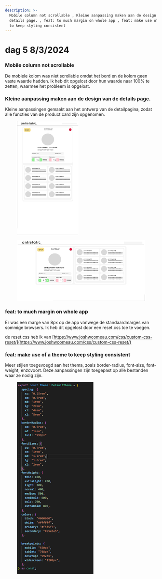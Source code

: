 ```yaml
---
description: >-
  Mobile column not scrollable , Kleine aanpassing maken aan de design van de
  details page. , feat: to much margin on whole app , feat: make use of a theme
  to keep styling consistent
---
```


# dag 5 8/3/2024

### Mobile column not scrollable

De mobiele kolom was niet scrollable omdat het bord en de kolom geen vaste waarde hadden. Ik heb dit opgelost door hun waarde naar 100% te zetten, waarmee het probleem is opgelost.

&#x20;

### Kleine aanpassing maken aan de design van de details page.

Kleine aanpassingen gemaakt aan het ontwerp van de detailpagina, zodat alle functies van de product card zijn opgenomen.

<figure><img src="../.gitbook/assets/image (13) (1).png" alt="" width="203"><figcaption></figcaption></figure>

<figure><img src="../.gitbook/assets/image (11) (1).png" alt=""><figcaption></figcaption></figure>

### feat: to much margin on whole app

Er was een marge van 8px op de app vanwege de standaardmarges van sommige browsers. Ik heb dit opgelost door een reset.css toe te voegen.

de reset.css heb ik van [https://www.joshwcomeau.com/css/custom-css-reset/](https://www.joshwcomeau.com/css/custom-css-reset/)

### feat: make use of a theme to keep styling consistent

Meer stijlen toegevoegd aan het thema, zoals border-radius, font-size, font-weight, enzovoort. Deze aanpassingen zijn toegepast op alle bestanden waar ze nodig zijn.

<figure><img src="../.gitbook/assets/image (14) (1).png" alt=""><figcaption></figcaption></figure>

